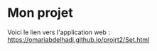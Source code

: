 # Mon projet
Voici le lien vers l'application web : 
https://omariabdelhadi.github.io/projrt2/Set.html
